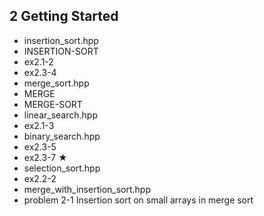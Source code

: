2	Getting Started
-----------------------------------

- insertion_sort.hpp
 - INSERTION-SORT
 - ex2.1-2
 - ex2.3-4
- merge_sort.hpp
 - MERGE
 - MERGE-SORT
- linear_search.hpp
 - ex2.1-3
- binary_search.hpp
 - ex2.3-5
 - ex2.3-7 ★
- selection_sort.hpp
 - ex2.2-2
- merge_with_insertion_sort.hpp
 - problem 2-1 Insertion sort on small arrays in merge sort

